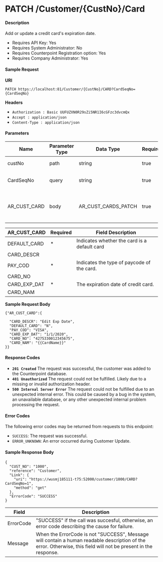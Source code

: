 # PATCH /Customer/{CustNo}/Card

#### Description
Add or update a credit card's expiration date.

- Requires API Key: Yes
- Requires System Administrator: No
- Requires Counterpoint Registration option: Yes
- Requires Company Administrator: Yes

#### Sample Request

**URI**

`PATCH https://localhost:81/Customer/{CustNo}/CARD?CardSeqNo={CardSeqNo}`

**Headers**
- `Authorization : Basic UUFUZXN0R29sZi5NR1I6cGFzc3dvcmQx`
- `Accept : application/json`
- `Content-Type : application/json`

#### Parameters
Name | Parameter Type | Data Type | Required | Description
---- | -------------- | --------- | -------- | -----------
custNo | path | string | true | The CUST_NO of the customer to update.
CardSeqNo | query | string | true | The AR_CUST_CARD.CARD_SEQ_NO of the card to update.
AR_CUST_CARD | body | AR_CUST_CARDS_PATCH | true | The customer card on file to update. CARD_SEQ_NO of the card to update must be included, along with any other fields to update.

AR_CUST_CARD | Required | Field Description
------------ | -------- | -----------------
DEFAULT_CARD | * | Indicates whether the card is a default card
CARD_DESCR | |
PAY_COD | * | Indicates the type of paycode of the card. 
CARD_NO | |
CARD_EXP_DAT | * | The expiration date of credit card.
CARD_NAM | |

**Sample Request Body**
```
{"AR_CUST_CARD":{ 
  
  "CARD_DESCR": "Edit Exp Date",
  "DEFAULT_CARD": "N",
  "PAY_COD": "VISA",
  "CARD_EXP_DAT": "1/1/2020",
  "CARD_NO": "4275330012345675",
  "CARD_NAM": "{{CardName}}"
}}
```

#### Response Codes
- **<code>201 Created</code>** The request was successful, the customer was added to the Counterpoint database.
- **<code>401 Unauthorized</code>** The request could not be fulfilled. Likely due to a missing or invalid authorization header.
- **<code>500 Internal Server Error</code>** The request could not be fulfilled due to an unexpected internal error. This could be caused by a bug in the system, an unavailable database, or any other unexpected internal problem processing the request.
 
#### Error Codes
The following error codes may be returned from requests to this endpoint:
- `SUCCESS`: The request was successful.
- `ERROR_UNKNOWN`: An error occurred during Customer Update.

#### Sample Response Body
```
{
  "CUST_NO": "1000",
  "reference": "Customer",
  "Link": {
    "uri": "https://wusmj185111-t75:52000/customer/1000/CARD?CardSeqNo=1",
    "method": "get"
  },
  "ErrorCode": "SUCCESS"
}
```

Field | Description
------ | -----------
ErrorCode | "SUCCESS" if the call was succesful, otherwise, an error code describing the cause for failure.
Message | When the ErrorCode is not "SUCCESS", Message will contain a human readable description of the error. Otherwise, this field will not be present in the response.
